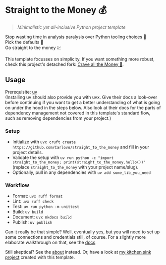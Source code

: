 # Straight to the Money 💰

> _Minimalistic yet all-inclusive Python project template_

Stop wasting time in analysis paralysis over Python tooling choices 💸  
Pick the defaults 💱  
Go straight to the money 💹

This template focusses on simplicity.
If you want something more robust, check this project's detached fork: [Crave all the Money 🤑](https://github.com/Carlovo/straight_to_the_money).

## Usage

Prerequisite: [uv](https://docs.astral.sh/uv/)  
(Installing uv should also provide you with uvx.
Give their docs a look-over before continuing if you want to get a better understanding of what is going on under the hood in the steps below.
Also look at their docs for the parts of dependency management not covered in this template's standard flow, such as removing dependencies from your project.)

### Setup

- Initialize with `uvx cruft create https://github.com/Carlovo/straight_to_the_money` and fill in your project details.
- Validate the setup with `uv run python -c "import straight_to_the_money; print(straight_to_the_money.hello())"` (replace `straight_to_the_money` with your project name/slug).
- Optionally, pull in any dependencies with `uv add some_lib_you_need`

### Workflow

- Format: `uvx ruff format`
- Lint: `uvx ruff check`
- Test: `uv run python -m unittest`
- Build: `uv build`
- Document: `uvx mkdocs build`
- Publish: `uv publish`

Can it really be that simple?
Well, eventually yes, but you will need to set up some connections and credentials still, of course.
For a slightly more elaborate walkthrough on that, see the [docs](https://carlovo.github.io/straight_to_the_money/walkthrough/).

Still skeptical?
See the [about](https://carlovo.github.io/straight_to_the_money/about/) instead.
Or, have a look at [my kitchen sink project](https://github.com/Carlovo/straight_to_the_kitchen_sink) created with this template.
